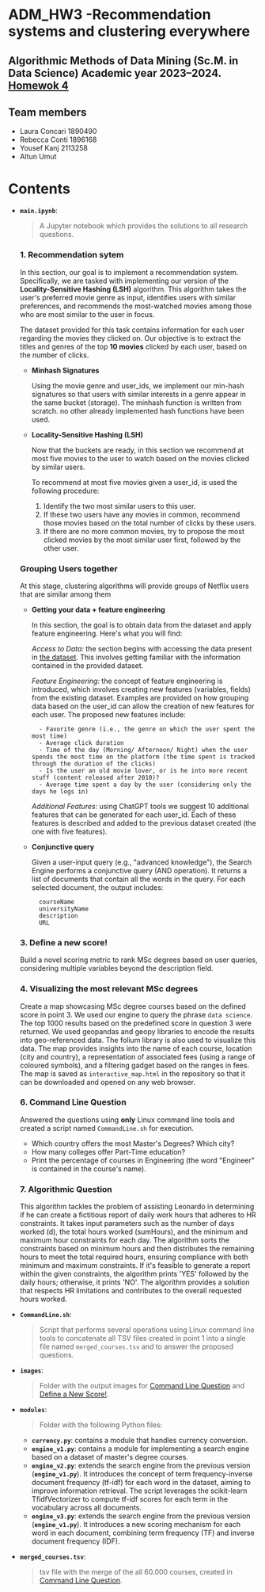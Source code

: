 # ADM_HW3 -Recommendation systems and clustering everywhere
Algorithmic Methods of Data Mining (Sc.M. in Data Science) Academic year 2023–2024. [Homewok 4](https://github.com/Sapienza-University-Rome/ADM/tree/master/2023/Homework_4)
---

## Team members
* Laura Concari 1890490
* Rebecca Conti 1896168 
* Yousef Kanj 2113258
* Altun Umut

# Contents
* __`main.ipynb`__: 
	> A Jupyter notebook which provides the solutions to all research questions.

    ### 1. Recommendation sytem
    
    In this section, our goal is to implement a recommendation system. Specifically, we are tasked with implementing our version of the **Locality-Sensitive Hashing (LSH)** algorithm. This algorithm takes the user's preferred movie genre as input, identifies users with similar preferences, and recommends the most-watched movies among those who are most similar to the user in focus.

    The dataset provided for this task contains information for each user regarding the movies they clicked on. Our objective is to extract the titles and genres of the top **10 movies** clicked by each user, based on the number of clicks. 

    * **Minhash Signatures**
    
        Using the movie genre and user_ids, we implement our min-hash signatures so that users with similar interests in a genre appear in the same bucket (storage).
        The minhash function is written from scratch. no other already implemented hash functions have been used.

    * **Locality-Sensitive Hashing (LSH)**

        Now that the buckets are ready, in this section we recommend at most five movies to the user to watch based on the movies clicked by similar users.

        To recommend at most five movies given a user_id, is used the following procedure:

        1. Identify the two most similar users to this user.
        2. If these two users have any movies in common, recommend those movies based on the total number of clicks by these users.
        3. If there are no more common movies, try to propose the most clicked movies by the most similar user first, followed by the other user.

    ### Grouping Users together
    At this stage, clustering algorithms will provide groups of Netflix users that are similar among them

    * **Getting your data + feature engineering** 

        In this section, the goal is to obtain data from the dataset and apply feature engineering. Here's what you will find:

        _Access to Data:_ the section begins with accessing the data present in [the dataset](https://www.kaggle.com/datasets/vodclickstream/netflix-audience-behaviour-uk-movies). This involves getting familiar with the information contained in the provided dataset.

        _Feature Engineering:_ the concept of feature engineering is introduced, which involves creating new features (variables, fields) from the existing dataset. Examples are provided on how grouping data based on the user_id can allow the creation of new features for each user.
        The proposed new features include:

            - Favorite genre (i.e., the genre on which the user spent the most time)
            - Average click duration
            - Time of the day (Morning/ Afternoon/ Night) when the user spends the most time on the platform (the time spent is tracked through the duration of the clicks)
            - Is the user an old movie lover, or is he into more recent stuff (content released after 2010)?
            - Average time spent a day by the user (considering only the days he logs in)

        _Additional Features:_ using ChatGPT tools we suggest  10 additional features that can be generated for each user_id. Each of these features is described and added to the previous dataset created (the one with five features). 

    * **Conjunctive query**

        Given a user-input query (e.g., "advanced knowledge"), the Search Engine performs a conjunctive query (AND operation). It returns a list of documents that contain all the words in the query. For each selected document, the output includes:

            courseName
            universityName
            description
            URL
    
    <a id="define-new-score"></a>
    ### 3. Define a new score!
    Build a novel scoring metric to rank MSc degrees based on user queries, considering multiple variables beyond the description field.
    
    ### 4. Visualizing the most relevant MSc degrees
    Create a map showcasing MSc degree courses based on the defined score in point 3. We used our engine to query the phrase ```data science```. The top 1000 results based on the predefined score in question 3 were returned. We used geopandas and geopy libraries to encode the results into geo-referenced data. The folium library is also used to visualize this data. The map provides insights into the name of each course, location (city and country), a representation of associated fees (using a range of coloured symbols), and a filtering gadget based on the ranges in fees. The map is saved as ```interactive_map.html``` in the repository so that it can be downloaded and opened on any web browser.

    <a id="command-line-question"></a>
    ### 6. Command Line Question
    Answered the questions using **only** Linux command line tools and created a script named ```CommandLine.sh``` for execution.

    - Which country offers the most Master's Degrees? Which city?
    - How many colleges offer Part-Time education?
    - Print the percentage of courses in Engineering (the word "Engineer" is contained in the course's name).

    ### 7. Algorithmic Question 
    This algorithm tackles the problem of assisting Leonardo in determining if he can create a fictitious report of daily work hours that adheres to HR constraints. It takes input parameters such as the number of days worked (d), the total hours worked (sumHours), and the minimum and maximum hour constraints for each day. The algorithm sorts the constraints based on minimum hours and then distributes the remaining hours to meet the total required hours, ensuring compliance with both minimum and maximum constraints. If it's feasible to generate a report within the given constraints, the algorithm prints 'YES' followed by the daily hours; otherwise, it prints 'NO'. The algorithm provides a solution that respects HR limitations and contributes to the overall requested hours worked.


* __`CommandLine.sh`__: 
    > Script that performs several operations using Linux command line tools to concatenate all TSV files created in point 1 into a single file named ```merged_courses.tsv``` and to answer the proposed questions. 


* __`images`__: 
    > Folder with the output images for [Command Line Question](#command-line-question) and  [Define a New Score!](#define-new-score).

* __`modules`__: 
    > Folder with the following Python files: 
    * __`currency.py`__: contains a module that handles currency conversion. 
    * __`engine_v1.py`__: contains a module for implementing a search engine based on a dataset of master's degree courses. 
    * __`engine_v2.py`__: extends the search engine from the previous version (__`engine_v1.py`__). It introduces the concept of term frequency-inverse document frequency (tf-idf) for each word in the dataset, aiming to improve information retrieval. The script leverages the scikit-learn TfidfVectorizer to compute tf-idf scores for each term in the vocabulary across all documents.
    * __`engine_v3.py`__: extends the search engine from the previous version (__`engine_v1.py`__). It introduces a new scoring mechanism for each word in each document, combining term frequency (TF) and inverse document frequency (IDF). 

* __`merged_courses.tsv`__: 
    > tsv file with the merge of the all 60.000 courses, created in [Command Line Question](#command-line-question). 